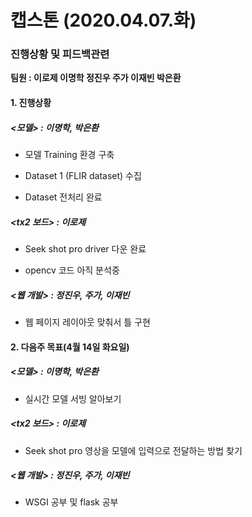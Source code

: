 # 캡스톤 (2020.04.07.화)
### 진행상황 및 피드백관련
**팀원 : 이로제 이명학 정진우 주가 이재빈 박은환**



#### **1. 진행상황**

##### <모델> : 이명학, 박은환

- 모델 Training 환경 구축

- Dataset 1 (FLIR dataset) 수집

- Dataset 전처리 완료

  

##### **<tx2 보드>** : 이로제

- Seek shot pro driver 다운 완료

- opencv 코드 아직 분석중

  

##### **<웹 개발> : 정진우, 주가, 이재빈**

- 웹 페이지 레이아웃 맞춰서 틀 구현

  

#### **2. 다음주 목표(4월 14일 화요일)**

##### <모델> : 이명학, 박은환

- 실시간 모델 서빙 알아보기



##### **<tx2 보드>** : 이로제

- Seek shot pro 영상을 모델에 입력으로 전달하는 방법 찾기



##### **<웹 개발> : 정진우, 주가, 이재빈**

-  WSGI 공부 및 flask 공부